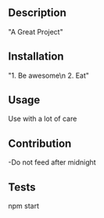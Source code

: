 ## Description
"A Great Project"
## Installation
"1. Be awesome\n 2. Eat"
## Usage
Use with a lot of care
## Contribution
-Do not feed after midnight
## Tests
npm start
